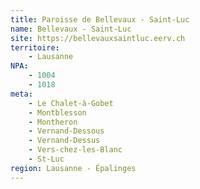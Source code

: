 ```yaml
---
title: Paroisse de Bellevaux - Saint-Luc
name: Bellevaux - Saint-Luc
site: https://bellevauxsaintluc.eerv.ch
territoire:
    - Lausanne
NPA:
    - 1004
    - 1018
meta:
    - Le Chalet-à-Gobet
    - Montblesson
    - Montheron
    - Vernand-Dessous
    - Vernand-Dessus
    - Vers-chez-les-Blanc
    - St-Luc
region: Lausanne - Épalinges
---
```

